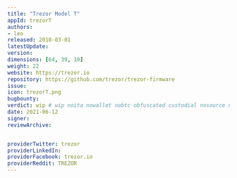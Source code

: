 ```yaml
---
title: "Trezor Model T"
appId: trezorT
authors:
- leo
released: 2018-03-01
latestUpdate: 
version: 
dimensions: [64, 39, 10]
weight: 22
website: https://trezor.io
repository: https://github.com/trezor/trezor-firmware
issue: 
icon: trezorT.png
bugbounty: 
verdict: wip # wip noita nowallet nobtc obfuscated custodial nosource nonverifiable reproducible bounty defunct
date: 2021-06-12
signer: 
reviewArchive:


providerTwitter: trezor
providerLinkedIn: 
providerFacebook: trezor.io
providerReddit: TREZOR
---
```



